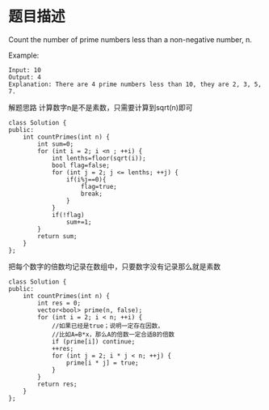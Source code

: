 # 题目描述
Count the number of prime numbers less than a non-negative number, n.

Example:
```
Input: 10
Output: 4
Explanation: There are 4 prime numbers less than 10, they are 2, 3, 5, 7.
```
解题思路
计算数字n是不是素数，只需要计算到sqrt(n)即可

```
class Solution {
public:
    int countPrimes(int n) {
        int sum=0;
        for (int i = 2; i <n ; ++i) {
            int lenths=floor(sqrt(i));
            bool flag=false;
            for (int j = 2; j <= lenths; ++j) {
                if(i%j==0){
                    flag=true;
                    break;
                }
            }
            if(!flag)
                sum+=1;
        }
        return sum;
    }
};
```


把每个数字的倍数均记录在数组中，只要数字没有记录那么就是素数

```
class Solution {
public:
    int countPrimes(int n) {
        int res = 0;
        vector<bool> prime(n, false);
        for (int i = 2; i < n; ++i) {
            //如果已经是true；说明一定存在因数，
            //比如A=B*x，那么A的倍数一定合适B的倍数
            if (prime[i]) continue;
            ++res;
            for (int j = 2; i * j < n; ++j) {
                prime[i * j] = true;
            }
        }
        return res;
    }
};
```
